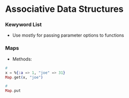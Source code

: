 # Associative Data Structures

### Kewyword List
* Use mostly for passing parameter options to functions




### Maps
* Methods:
```elixir
# 
x = %{:a => 1, "joe" => 31}
Map.get(x, "joe")

#
Map.put
```